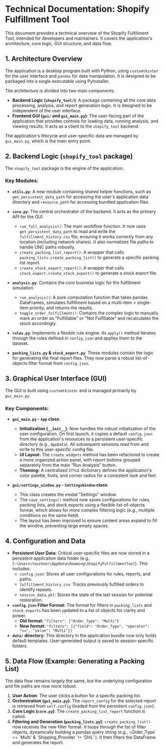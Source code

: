 # Technical Documentation: Shopify Fulfillment Tool

This document provides a technical overview of the Shopify Fulfillment Tool, intended for developers and maintainers. It covers the application's architecture, core logic, GUI structure, and data flow.

## 1. Architecture Overview

The application is a desktop program built with Python, using `customtkinter` for the user interface and `pandas` for data manipulation. It is designed to be packaged into a single executable using PyInstaller.

The architecture is divided into two main components:
- **Backend Logic (`shopify_tool/`)**: A package containing all the core data processing, analysis, and report generation logic. It is designed to be independent of the user interface.
- **Frontend GUI (`gui/` and `gui_main.py`)**: The user-facing part of the application that provides controls for loading data, running analysis, and viewing results. It acts as a client to the `shopify_tool` backend.

The application's lifecycle and user-specific data are managed by `gui_main.py`, which is the main entry point.

## 2. Backend Logic (`shopify_tool` package)

The `shopify_tool` package is the engine of the application.

### Key Modules:

- **`utils.py`**: A new module containing shared helper functions, such as `get_persistent_data_path` for accessing the user's application data directory and `resource_path` for accessing bundled application files.

- **`core.py`**: The central orchestrator of the backend. It acts as the primary API for the GUI.
  - `run_full_analysis()`: The main workflow function. It now uses `get_persistent_data_path` to read and write the `fulfillment_history.csv` file, ensuring it works correctly from any location (including network shares). It also normalizes file paths to handle UNC paths robustly.
  - `create_packing_list_report()`: A wrapper that calls `packing_lists.create_packing_list()` to generate a specific packing list report.
  - `create_stock_export_report()`: A wrapper that calls `stock_export.create_stock_export()` to generate a stock export file.

- **`analysis.py`**: Contains the core business logic for the fulfillment simulation.
  - `run_analysis()`: A pure computation function that takes pandas DataFrames, simulates fulfillment based on a multi-item > single-item priority, and returns the results.
  - `toggle_order_fulfillment()`: Contains the complex logic to manually mark an order as "Fulfillable" or "Not Fulfillable" and recalculates the stock accordingly.

- **`rules.py`**: Implements a flexible rule engine. Its `apply()` method iterates through the rules defined in `config.json` and applies them to the dataset.

- **`packing_lists.py` & `stock_export.py`**: These modules contain the logic for generating the final report files. They now parse a robust list-of-objects filter format from `config.json`.

## 3. Graphical User Interface (GUI)

The GUI is built using `customtkinter` and is managed primarily by `gui_main.py`.

### Key Components:

- **`gui_main.py` - `App` class**:
  - **Initialization (`__init__`)**: Now handles the robust initialization of the user configuration. On first launch, it copies a default `config.json` from the application's resources to a persistent user-specific directory (e.g., `AppData`). All subsequent sessions read from and write to this user-specific config file.
  - **UI Layout:** The `create_widgets` method has been refactored to create a more organized action panel, with report buttons grouped separately from the main "Run Analysis" button.
  - **Theming:** A centralized `STYLE` dictionary defines the application's color palette, fonts, and corner radius for a consistent look and feel.

- **`gui/settings_window.py` - `SettingsWindow` class**:
  - This class creates the modal "Settings" window.
  - The `save_settings()` method now saves configurations for rules, packing lists, and stock exports using a flexible list-of-objects format, which allows for more complex filtering logic (e.g., multiple conditions on the same field).
  - The layout has been improved to ensure content areas expand to fill the window, preventing large empty spaces.

## 4. Configuration and Data

- **Persistent User Data:** Critical user-specific files are now stored in a persistent application data folder (e.g., `C:\Users\YourUser\AppData\Roaming\ShopifyFulfillmentTool`). This includes:
    - `config.json`: Stores all user configurations for rules, reports, and paths.
    - `fulfillment_history.csv`: Tracks previously fulfilled orders to identify repeats.
    - `session_data.pkl`: Stores the state of the last session for potential restoration.
- **`config.json` Filter Format:** The format for filters in `packing_lists` and `stock_exports` has been updated to a list of objects for clarity and power.
    - **Old format:** `"filters": {"Order_Type": "Multi"}`
    - **New format:** `"filters": [{"field": "Order_Type", "operator": "==", "value": "Multi"}]`
- **`data/` directory**: This directory in the application bundle now only holds default templates. User-generated output is saved to session-specific folders.

## 5. Data Flow (Example: Generating a Packing List)

The data flow remains largely the same, but the underlying configuration and file paths are now more robust.

1.  **User Action**: The user clicks a button for a specific packing list.
2.  **Orchestration (`gui_main.py`)**: The `report_config` for the selected report is retrieved from `self.config` (loaded from the persistent `config.json`).
3.  **Core Logic (`core.py`)**: The `create_packing_list_report` function is called.
4.  **Filtering and Generation (`packing_lists.py`)**: `create_packing_list()` now receives the new filter format. It loops through the list of filter objects, dynamically building a pandas query string (e.g., `\`Order_Type\` == 'Multi' & \`Shipping_Provider\` != 'DHL'`). It then filters the DataFrame and generates the report.
